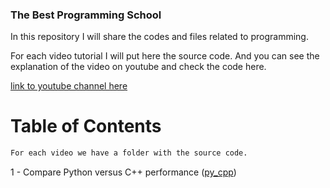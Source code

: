 ### The Best Programming School

In this repository I will share the codes and files related to programming.

For each video tutorial I will put here the source code. And you can see
the explanation of the video on youtube and check the code here.

[link to youtube channel here](https://www.youtube.com/channel/UC71fY0PA2e19d1OB1jOghRw/featured)

# Table of Contents

```bash
For each video we have a folder with the source code.
```

1 - Compare Python versus C++ performance ([py_cpp](py_cpp))